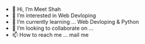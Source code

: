 - 👋 Hi, I’m Meet Shah
- 👀 I’m interested in Web Devloping
- 🌱 I’m currently learning ... Web Devloping & Python 
- 💞️ I’m looking to collaborate on ...
- 📫 How to reach me ... mail me 

<!---
Meetshah1010/Meetshah1010 is a ✨ special ✨ repository because its `README.md` (this file) appears on your GitHub profile.
You can click the Preview link to take a look at your changes.
--->
